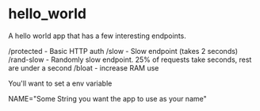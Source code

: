 hello_world
===========

A hello world app that has a few interesting endpoints.


/protected - Basic HTTP auth
/slow - Slow endpoint (takes 2 seconds)
/rand-slow - Randomly slow endpoint. 25% of requests take seconds, rest are under a second
/bloat - increase RAM use

You'll want to set a env variable

NAME="Some String you want the app to use as your name"
